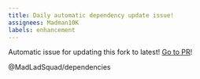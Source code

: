 ```yaml
---
title: Daily automatic dependency update issue!
assignees: Madman10K
labels: enhancement
---
```

Automatic issue for updating this fork to latest! [Go to PR](https://github.com/MadLadSquad/entt/compare/master...skypjack:entt:master)!

@MadLadSquad/dependencies 
